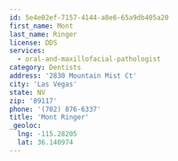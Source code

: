 ```yaml
---
id: 5e4e02ef-7157-4144-a8e6-65a9db405a20
first_name: Mont
last_name: Ringer
license: DDS
services:
  - oral-and-maxillofacial-pathologist
category: Dentists
address: '2830 Mountain Mist Ct'
city: 'Las Vegas'
state: NV
zip: '89117'
phone: '(702) 876-6337'
title: 'Mont Ringer'
_geoloc:
  lng: -115.28205
  lat: 36.140974
---
```

